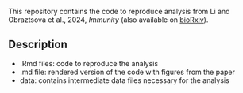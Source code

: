 This repository contains the code to reproduce analysis from Li and Obraztsova et al., 2024, _Immunity_ (also available on [bioRxiv](https://www.biorxiv.org/content/10.1101/2023.12.01.569639v1)).

## Description
* .Rmd files: code to reproduce the analysis
* .md file: rendered version of the code with figures from the paper
* data: contains intermediate data files necessary for the analysis 
